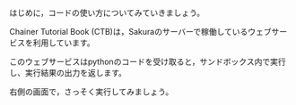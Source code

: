 #

はじめに，コードの使い方についてみていきましょう。

Chainer Tutorial Book (CTB)は，Sakuraのサーバーで稼働しているウェブサービスを利用しています。

このウェブサービスはpythonのコードを受け取ると，サンドボックス内で実行し、実行結果の出力を返します。

右側の画面で，さっそく実行してみましょう。